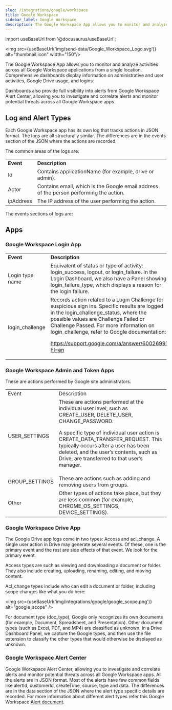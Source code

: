 ```yaml
---
slug: /integrations/google/workspace
title: Google Workspace
sidebar_label: Google Workspace
description: The Google Workspace App allows you to monitor and analyze activities across all Google Workspace applications from a single location.
---
```


import useBaseUrl from '@docusaurus/useBaseUrl';

<img src={useBaseUrl('img/send-data/Google_Workspace_Logo.svg')} alt="thumbnail icon" width="150"/>

The Google Workspace App allows you to monitor and analyze activities across all Google Workspace applications from a single location. Comprehensive dashboards display information on administrative and user activities, Google Drive usage, and logins.

Dashboards also provide full visibility into alerts from Google Workspace Alert Center, allowing you to investigate and correlate alerts and monitor potential threats across all Google Workspace apps.


## Log and Alert Types

Each Google Workspace app has its own log that tracks actions in JSON format. The logs are all structurally similar. The differences are in the events section of the JSON where the actions are recorded.

The common areas of the logs are:

<table>
  <tr>
   <td><strong>Event</strong></td>
   <td><strong>Description</strong></td>
  </tr>
  <tr>
   <td>Id</td>
   <td>Contains applicationName (for example, drive or admin).</td>
  </tr>
  <tr>
   <td>Actor</td>
   <td>Contains email, which is the Google email address of the person performing the action.</td>
  </tr>
  <tr>
   <td>ipAddress</td>
   <td>The IP address of the user performing the action.</td>
  </tr>
</table>


The events sections of logs are:

## Apps

### Google Workspace Login App

<table>
  <tr>
   <td><strong>Event</strong>
   </td>
   <td><strong>Description</strong>
   </td>
  </tr>
  <tr>
   <td>Login type name
   </td>
   <td>Equivalent of status or type of activity: login_success, logout, or login_failure. In the Login Dashboard, we also have a Panel showing login_failure_type, which displays a reason for the login failure.
   </td>
  </tr>
  <tr>
   <td>login_challenge
   </td>
   <td>Records action related to a Login Challenge for suspicious sign ins. Specific results are logged in the login_challenge_status, where the possible values are Challenge Failed or Challenge Passed. For more information on login_challenge, refer to Google documentation:
<p><a href="https://support.google.com/a/answer/6002699?hl=en">https://support.google.com/a/answer/6002699?hl=en</a></p>
   </td>
  </tr>
</table>



### Google Workspace Admin and Token Apps

These are actions performed by Google site administrators.

<table>
  <tr>
   <td>Event
   </td>
   <td>Description
   </td>
  </tr>
  <tr>
   <td>USER_SETTINGS
   </td>
   <td>These are actions performed at the individual user level, such as CREATE_USER, DELETE_USER, CHANGE_PASSWORD.
<p>A specific type of individual user action is CREATE_DATA_TRANSFER_REQUEST. This typically occurs after a user has been deleted, and the user’s contents, such as Drive, are transferred to that user’s manager.</p>
   </td>
  </tr>
  <tr>
   <td>GROUP_SETTINGS
   </td>
   <td>These are actions such as adding and removing users from groups.
   </td>
  </tr>
  <tr>
   <td>Other
   </td>
   <td>Other types of actions take place, but they are less common (for example, CHROME_OS_SETTINGS, DEVICE_SETTINGS).
   </td>
  </tr>
</table>



### Google Workspace Drive App

The Google Drive app logs come in two types: Access and acl_change. A single user action in Drive may generate several events. Of these, one is the primary event and the rest are side effects of that event. We look for the primary event.

Access types are such as viewing and downloading a document or folder. They also include creating, uploading, renaming, editing, and moving content.

Acl_change types include who can edit a document or folder, including scope changes like what you do here:

<img src={useBaseUrl('img/integrations/google/google_scope.png')} alt="google_scope" />

For document type (doc_type), Google only recognizes its own documents (for example, Document, Spreadsheet, and Presentation). Other document types (such as Excel, PDF, and MP4) are classified as unknown. In a Drive Dashboard Panel, we capture the Google types, and then use the file extension to classify the other types that would otherwise be displayed as unknown.


### Google Workspace Alert Center

Google Workspace Alert Center, allowing you to investigate and correlate alerts and monitor potential threats across all Google Workspace apps. All the alerts are in JSON format. Most of the alerts have few common fields like alertId, customerId, createTime, source, type and data. The differences are in the data section of the JSON where the alert type specific details are recorded. For more information about different alert types refer this Google Workspace [Alert document](https://developers.google.com/admin-sdk/alertcenter/reference/alert-types).
